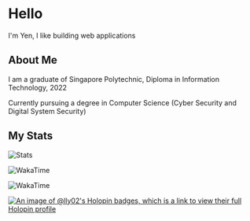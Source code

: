 # Hello

I'm Yen, I like building web applications

## About Me

I am a graduate of Singapore Polytechnic, Diploma in Information Technology, 2022

Currently pursuing a degree in Computer Science (Cyber Security and Digital System Security)

## My Stats

![Stats](https://github-readme-stats.vercel.app/api?username=lly02)

![WakaTime](https://wakatime.com/share/@lly/afa274f5-c2d6-4cc4-8a85-f79e539f8e30.svg)

![WakaTime](https://wakatime.com/share/@lly/2bce35d8-7fee-4f8a-b258-8bf0701abb27.svg")

[![An image of @lly02's Holopin badges, which is a link to view their full Holopin profile](https://holopin.me/lly02)](https://holopin.io/@lly02)
